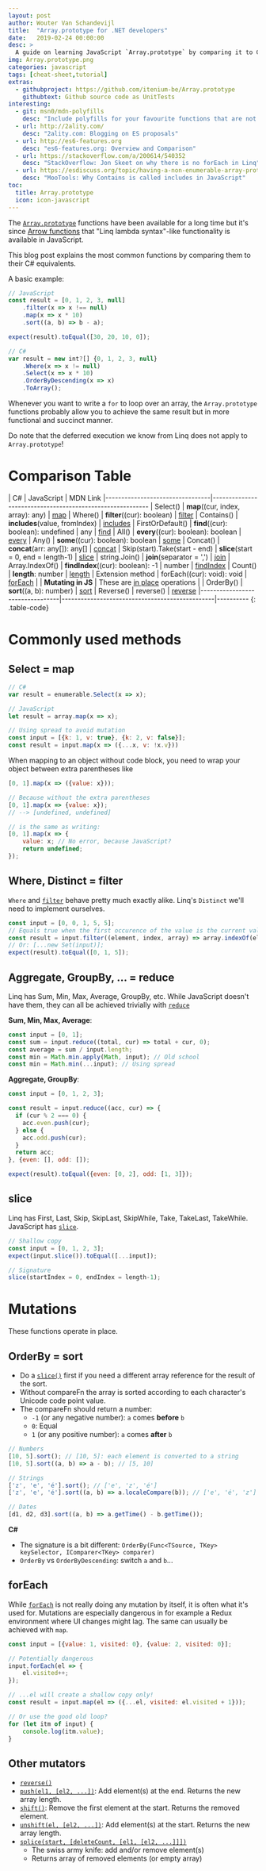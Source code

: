 ```yaml
---
layout: post
author: Wouter Van Schandevijl
title:  "Array.prototype for .NET developers"
date:   2019-02-24 00:00:00
desc: >
  A guide on learning JavaScript `Array.prototype` by comparing it to C# Linq.
img: Array.prototype.png
categories: javascript
tags: [cheat-sheet,tutorial]
extras:
  - githubproject: https://github.com/itenium-be/Array.prototype
    githubtext: Github source code as UnitTests
interesting:
  - git: msn0/mdn-polyfills
    desc: "Include polyfills for your favourite functions that are not (yet) implemented by your browser(s)."
  - url: http://2ality.com/
    desc: "2ality.com: Blogging on ES proposals"
  - url: http://es6-features.org
    desc: "es6-features.org: Overview and Comparison"
  - url: https://stackoverflow.com/a/200614/540352
    desc: "StackOverflow: Jon Skeet on why there is no forEach in Linq"
  - url: https://esdiscuss.org/topic/having-a-non-enumerable-array-prototype-contains-may-not-be-web-compatible
    desc: "MooTools: Why Contains is called includes in JavaScript"
toc:
  title: Array.prototype
  icon: icon-javascript
---
```


The [`Array.prototype`][prototype] functions have been available for a long time but
it's since [Arrow functions](https://developer.mozilla.org/en-US/docs/Web/JavaScript/Reference/Functions/Arrow_functions)
that "Linq lambda syntax"-like functionality is available in JavaScript.

This blog post explains the most common functions by comparing them to their C# equivalents.

A basic example:  
```javascript
// JavaScript
const result = [0, 1, 2, 3, null]
    .filter(x => x !== null)
    .map(x => x * 10)
    .sort((a, b) => b - a);

expect(result).toEqual([30, 20, 10, 0]);

// C#
var result = new int?[] {0, 1, 2, 3, null}
    .Where(x => x != null)
    .Select(x => x * 10)
    .OrderByDescending(x => x)
    .ToArray();
```

<!--more-->

Whenever you want to write a `for` to loop over an array, the `Array.prototype` functions
probably allow you to achieve the same result but in more functional and succinct manner.

Do note that the deferred execution we know from Linq does not apply to `Array.prototype`!

# Comparison Table


| C#                              | JavaScript                                     | MDN Link
|---------------------------------|----------------------------------------------------------
| Select()                        | <b>map</b>((cur, index, array): any)           | [map][map]
| Where()                         | <b>filter</b>((cur): boolean)                  | [filter][filter]
| Contains()                      | <b>includes</b>(value, fromIndex)              | [includes][includes]
| FirstOrDefault()                | <b>find</b>((cur): boolean): undefined \| any  | [find][find]
| All()                           | <b>every</b>((cur): boolean): boolean          | [every][every]
| Any()                           | <b>some</b>((cur): boolean): boolean           | [some][some]
| Concat()                        | <b>concat</b>(arr: any[]): any[]               | [concat][concat]
| Skip(start).Take(start - end)   | <b>slice</b>(start = 0, end = length-1)        | [slice][slice]
| string.Join()                   | <b>join</b>(separator = ',')                   | [join][join]
| Array.IndexOf()                 | <b>findIndex</b>((cur): boolean): -1 \| number | [findIndex][findIndex]
| Count()                         | <b>length</b>: number                          | [length][length]
| Extension method                | forEach((cur): void): void                     | [forEach][forEach]
| 
| **Mutating in JS**              | These are [in place][in-place] operations      |
| OrderBy()                       | <b>sort</b>((a, b): number)                    | [sort][sort]
| Reverse()                       | reverse()                                      | [reverse][reverse]
|---------------------------------|------------------------------------------------|----------
{: .table-code}


# Commonly used methods

## Select = map

```javascript
// C#
var result = enumerable.Select(x => x);

// JavaScript
let result = array.map(x => x);

// Using spread to avoid mutation
const input = [{k: 1, v: true}, {k: 2, v: false}];
const result = input.map(x => ({...x, v: !x.v}))
```

When mapping to an object without code block, you need to wrap your object between extra parentheses like

```javascript
[0, 1].map(x => ({value: x}));

// Because without the extra parentheses
[0, 1].map(x => {value: x});
// --> [undefined, undefined]

// is the same as writing:
[0, 1].map(x => {
    value: x; // No error, because JavaScript?
    return undefined;
});
```


## Where, Distinct = filter

`Where` and [`filter`][filter] behave pretty much exactly alike.
Linq's `Distinct` we'll need to implement ourselves.

```javascript
const input = [0, 0, 1, 5, 5];
// Equals true when the first occurence of the value is the current value
const result = input.filter((element, index, array) => array.indexOf(element) === index);
// Or: [...new Set(input)];
expect(result).toEqual([0, 1, 5]);
```


## Aggregate, GroupBy, ... = reduce

Linq has Sum, Min, Max, Average, GroupBy, etc.
While JavaScript doesn't have them, they can all be achieved trivially with [`reduce`][reduce]

<!-- [apply](https://developer.mozilla.org/en-US/docs/Web/JavaScript/Reference/Global_Objects/Function/apply) -->

**Sum, Min, Max, Average**:  
```javascript
const input = [0, 1];
const sum = input.reduce((total, cur) => total + cur, 0);
const average = sum / input.length;
const min = Math.min.apply(Math, input); // Old school
const min = Math.min(...input); // Using spread
```

**Aggregate, GroupBy**:  
```javascript
const input = [0, 1, 2, 3];

const result = input.reduce((acc, cur) => {
  if (cur % 2 === 0) {
    acc.even.push(cur);
  } else {
    acc.odd.push(cur);
  }
  return acc;
}, {even: [], odd: []);

expect(result).toEqual({even: [0, 2], odd: [1, 3]});
```


## slice

Linq has First, Last, Skip, SkipLast, SkipWhile, Take, TakeLast, TakeWhile.
JavaScript has [`slice`][slice].

```javascript
// Shallow copy
const input = [0, 1, 2, 3];
expect(input.slice()).toEqual([...input]);

// Signature
slice(startIndex = 0, endIndex = length-1);
```





# Mutations

These functions operate in place.

## OrderBy = sort

- Do a [`slice()`][slice] first if you need a different array reference for the result of the sort.
- Without compareFn the array is sorted according to each character's Unicode code point value.
- The compareFn should return a number:
    - `-1` (or any negative number): `a` comes **before** `b`
    - `0`: Equal
    - `1` (or any positive number): `a` comes **after** `b`


```javascript
// Numbers
[10, 5].sort(); // [10, 5]: each element is converted to a string
[10, 5].sort((a, b) => a - b); // [5, 10]

// Strings
['z', 'e', 'é'].sort(); // ['e', 'z', 'é']
['z', 'e', 'é'].sort((a, b) => a.localeCompare(b)); // ['e', 'é', 'z']

// Dates
[d1, d2, d3].sort((a, b) => a.getTime() - b.getTime());
```

**C#**  
- The signature is a bit different: `OrderBy(Func<TSource, TKey> keySelector, IComparer<TKey> comparer)`
- `OrderBy` vs `OrderByDescending`: switch `a` and `b`...



## forEach

While [`forEach`][forEach] is not really doing any mutation by itself, it is often what it's used for.
Mutations are especially dangerous in for example a Redux environment where UI changes might lag.
The same can usually be achieved with `map`.

```javascript
const input = [{value: 1, visited: 0}, {value: 2, visited: 0}];

// Potentially dangerous
input.forEach(el => {
    el.visited++;
});

// ...el will create a shallow copy only!
const result = input.map(el => ({...el, visited: el.visited + 1}));

// Or use the good old loop?
for (let itm of input) {
    console.log(itm.value);
}
```


## Other mutators

- [`reverse()`][reverse]
- [`push(el1, [el2, ...])`][push]: Add element(s) at the end. Returns the new array length.
- [`shift()`][shift]: Remove the first element at the start. Returns the removed element.
- [`unshift(el, [el2, ...])`][unshift]: Add element(s) at the start. Returns the new array length.
- [`splice(start, [deleteCount, [el1, [el2, ...]]])`][splice]
    - The swiss army knife: add and/or remove element(s)
    - Returns array of removed elements (or empty array)




[in-place]: https://en.wikipedia.org/wiki/In-place_algorithm
[reverse]: https://developer.mozilla.org/en-US/docs/Web/JavaScript/Reference/Global_Objects/Array/reverse
[push]: https://developer.mozilla.org/en-US/docs/Web/JavaScript/Reference/Global_Objects/Array/push
[shift]: https://developer.mozilla.org/en-US/docs/Web/JavaScript/Reference/Global_Objects/Array/shift
[unshift]: https://developer.mozilla.org/en-US/docs/Web/JavaScript/Reference/Global_Objects/Array/unshift
[forEach]: https://developer.mozilla.org/en-US/docs/Web/JavaScript/Reference/Global_Objects/Array/forEach
[slice]: https://developer.mozilla.org/en-US/docs/Web/JavaScript/Reference/Global_Objects/Array/slice
[splice]: https://developer.mozilla.org/en-US/docs/Web/JavaScript/Reference/Global_Objects/Array/splice
[reduce]: https://developer.mozilla.org/en-US/docs/Web/JavaScript/Reference/Global_Objects/Array/reduce
[prototype]: https://developer.mozilla.org/en-US/docs/Web/JavaScript/Reference/Global_Objects/Array
[filter]: https://developer.mozilla.org/en-US/docs/Web/JavaScript/Reference/Global_Objects/Array/filter
[map]: https://developer.mozilla.org/en-US/docs/Web/JavaScript/Reference/Global_Objects/Array/map
[every]: https://developer.mozilla.org/en-US/docs/Web/JavaScript/Reference/Global_Objects/Array/every
[some]: https://developer.mozilla.org/en-US/docs/Web/JavaScript/Reference/Global_Objects/Array/some
[find]: https://developer.mozilla.org/en-US/docs/Web/JavaScript/Reference/Global_Objects/Array/find
[findIndex]: https://developer.mozilla.org/en-US/docs/Web/JavaScript/Reference/Global_Objects/Array/findIndex
[includes]: https://developer.mozilla.org/en-US/docs/Web/JavaScript/Reference/Global_Objects/Array/includes
[concat]: https://developer.mozilla.org/en-US/docs/Web/JavaScript/Reference/Global_Objects/Array/concat
[length]: https://developer.mozilla.org/en-US/docs/Web/JavaScript/Reference/Global_Objects/Array/length
[sort]: https://developer.mozilla.org/en-US/docs/Web/JavaScript/Reference/Global_Objects/Array/sort
[join]: https://developer.mozilla.org/en-US/docs/Web/JavaScript/Reference/Global_Objects/Array/join
